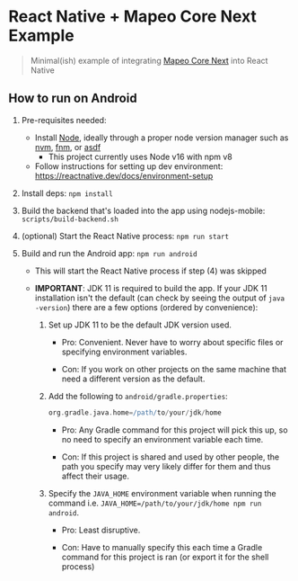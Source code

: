 # React Native + Mapeo Core Next Example

> Minimal(ish) example of integrating [Mapeo Core Next](https://github.com/digidem/mapeo-core-next) into React Native

## How to run on Android

1. Pre-requisites needed:

   - Install [Node](https://nodejs.org), ideally through a proper node version manager such as [nvm](https://github.com/nvm-sh/nvm), [fnm](https://github.com/Schniz/fnm), or [asdf](https://asdf-vm.com/)
     - This project currently uses Node v16 with npm v8
   - Follow instructions for setting up dev environment: https://reactnative.dev/docs/environment-setup

2. Install deps: `npm install`

3. Build the backend that's loaded into the app using nodejs-mobile: `scripts/build-backend.sh`

4. (optional) Start the React Native process: `npm run start`

5. Build and run the Android app: `npm run android`

   - This will start the React Native process if step (4) was skipped
   - **IMPORTANT**: JDK 11 is required to build the app. If your JDK 11 installation isn't the default (can check by seeing the output of `java -version`) there are a few options (ordered by convenience):

     1. Set up JDK 11 to be the default JDK version used.

        - Pro: Convenient. Never have to worry about specific files or specifying environment variables.

        - Con: If you work on other projects on the same machine that need a different version as the default.

     2. Add the following to `android/gradle.properties`:

        ```gradle
        org.gradle.java.home=/path/to/your/jdk/home
        ```

        - Pro: Any Gradle command for this project will pick this up, so no need to specify an environment variable each time.

        - Con: If this project is shared and used by other people, the path you specify may very likely differ for them and thus affect their usage.

     3. Specify the `JAVA_HOME` environment variable when running the command i.e. `JAVA_HOME=/path/to/your/jdk/home npm run android`.

        - Pro: Least disruptive.

        - Con: Have to manually specify this each time a Gradle command for this project is ran (or export it for the shell process)
